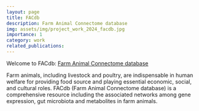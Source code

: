 ```yaml
---
layout: page
title: FACdb
description: Farm Animal Connectome database
img: assets/img/project_work_2024_facdb.jpg
importance: 1
category: work
related_publications: 
---
```


Welcome to FACdb: <a href="http://122.224.251.240:2023/" target="_blank">Farm Animal Connectome database</a>

Farm animals, including livestock and poultry, are indispensable in human welfare for providing food source and playing essential economic, social, and cultural roles. FACdb (Farm Animal Connectome database) is a comprehensive resource including the associated networks among gene expression, gut microbiota and metabolites in farm animals.

